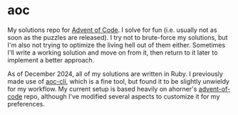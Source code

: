 # aoc

My solutions repo for [Advent of Code](https://adventofcode.com/). I solve for fun (i.e. usually not as soon as the puzzles are released). I try not to brute-force my solutions, but I'm also not trying to optimize the living hell out of them either. Sometimes I'll write a working solution and move on from it, then return to it later to implement a better approach.

As of December 2024, all of my solutions are written in Ruby. I previously made use of [aoc-cli](https://github.com/scarvalhojr/aoc-cli), which is a fine tool, but found it to be slightly unwieldy for my workflow. My current setup is based heavily on ahorner's [advent-of-code](https://github.com/ahorner) repo, although I've modified several aspects to customize it for my preferences.